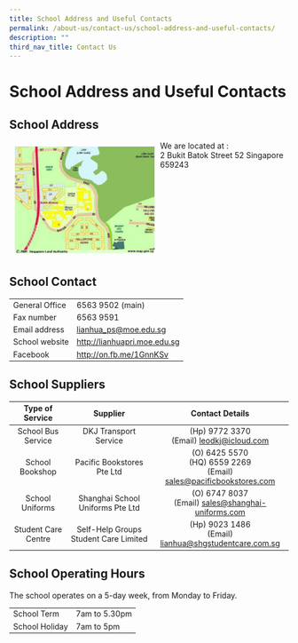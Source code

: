 ```yaml
---
title: School Address and Useful Contacts
permalink: /about-us/contact-us/school-address-and-useful-contacts/
description: ""
third_nav_title: Contact Us
---
```

# School Address and Useful Contacts

## School Address

<img src="/images/About%20us/schoolmap.jpeg" style="width:50%;float:left; padding: 10px">We are located at :<br>2 Bukit Batok Street 52 Singapore 659243<br clear="left">

## School Contact

|                |                              |
|-------------|---------------------------|
| General Office | 6563 9502 (main)             |
| Fax number     | 6563 9591                    |
| Email address  | [lianhua\_ps@moe.edu.sg](mailto:lianhua_ps@moe.edu.sg)      |
| School website | <a href="http://lianhuapri.moe.edu.sg" target="_blank">http://lianhuapri.moe.edu.sg</a> |
| Facebook       |   <a href="http://on.fb.me/1GnnKSv " target="_blank">http://on.fb.me/1GnnKSv </a>   |


## School Suppliers

|   Type of Service   |                Supplier               |                             Contact Details                            |
|:-------------------:|:-----------------:|:------------:|
| School Bus Service  | DKJ Transport Service                 | (Hp) 9772 3370<br>(Email) [leodkj@icloud.com](mailto:leodkj@icloud.com)                          |
| School Bookshop     | Pacific Bookstores Pte Ltd            | (O) 6425 5570<br>(HQ) 6559 2269<br>(Email) [sales@pacificbookstores.com](mailto:sales@pacificbookstores.com) |
| School Uniforms     | Shanghai School Uniforms Pte Ltd      | (O) 6747 8037<br>(Email) [sales@shanghai-uniforms.com](mailto:sales@shanghai-uniforms.com)                  |
| Student Care Centre | Self-Help Groups Student Care Limited | (Hp) 9023 1486<br>(Email) [lianhua@shgstudentcare.com.sg](mailto:lianhua@shgstudentcare.com.sg)                |

## School Operating Hours


The school operates on a 5-day week, from Monday to Friday.   

|                |               |
|------------|-----------|
| School Term    | 7am to 5.30pm |
| School Holiday | 7am to 5pm    |